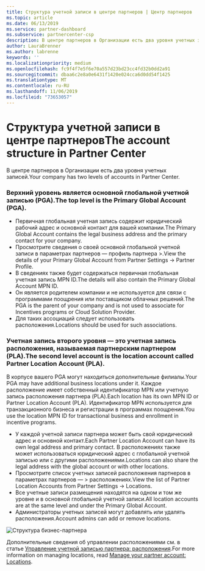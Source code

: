 ```yaml
---
title: Структура учетной записи в центре партнеров | Центр партнеров
ms.topic: article
ms.date: 06/13/2019
ms.service: partner-dashboard
ms.subservice: partnercenter-csp
description: В центре партнеров в Организации есть два уровня учетных записей.
author: LauraBrenner
ms.author: labrenne
keywords: ''
ms.localizationpriority: medium
ms.openlocfilehash: fc9f4f7e5f6e70a557d23bd23cc4fd32b0dd2a91
ms.sourcegitcommit: dbaa6c2e8a0e6431f1420e024cca6d0dd54f1425
ms.translationtype: MT
ms.contentlocale: ru-RU
ms.lasthandoff: 11/06/2019
ms.locfileid: "73653057"
---
```

# <a name="the-account-structure-in-partner-center"></a><span data-ttu-id="8ea7e-103">Структура учетной записи в центре партнеров</span><span class="sxs-lookup"><span data-stu-id="8ea7e-103">The account structure in Partner Center</span></span>

<span data-ttu-id="8ea7e-104">В центре партнеров в Организации есть два уровня учетных записей.</span><span class="sxs-lookup"><span data-stu-id="8ea7e-104">Your company has two levels of accounts in Partner Center.</span></span> 

### <a name="the-top-level-is-the-primary-global-account-pga"></a><span data-ttu-id="8ea7e-105">Верхний уровень является основной глобальной учетной записью (PGA).</span><span class="sxs-lookup"><span data-stu-id="8ea7e-105">The top level is the Primary Global Account (PGA).</span></span>

- <span data-ttu-id="8ea7e-106">Первичная глобальная учетная запись содержит юридический рабочий адрес и основной контакт для вашей компании.</span><span class="sxs-lookup"><span data-stu-id="8ea7e-106">The Primary Global Account contains the legal business address and the primary contact for your company.</span></span> 
- <span data-ttu-id="8ea7e-107">Просмотрите сведения о своей основной глобальной учетной записи в параметрах партнеров — профиль партнера >.</span><span class="sxs-lookup"><span data-stu-id="8ea7e-107">View the details of your Primary Global Account from Partner Settings -> Partner Profile.</span></span>
- <span data-ttu-id="8ea7e-108">В сведениях также будет содержаться первичная глобальная учетная запись MPN ID.</span><span class="sxs-lookup"><span data-stu-id="8ea7e-108">The details will also contain the Primary Global Account MPN ID.</span></span> 
- <span data-ttu-id="8ea7e-109">Он является родителем компании и не используется для связи с программами поощрения или поставщиком облачных решений.</span><span class="sxs-lookup"><span data-stu-id="8ea7e-109">The PGA is the parent of your company and is not used to associate for Incentives programs or Cloud Solution Provider.</span></span> 
- <span data-ttu-id="8ea7e-110">Для таких ассоциаций следует использовать расположения.</span><span class="sxs-lookup"><span data-stu-id="8ea7e-110">Locations should be used for such associations.</span></span>

### <a name="the-second-level-account-is-the-location-account-called-partner-location-account-pla"></a><span data-ttu-id="8ea7e-111">Учетная запись второго уровня — это учетная запись расположения, называемая партнерским партнером (PLA).</span><span class="sxs-lookup"><span data-stu-id="8ea7e-111">The second level account is the location account called Partner Location Account (PLA).</span></span>

<span data-ttu-id="8ea7e-112">В корпусе вашего PGA могут находиться дополнительные филиалы.</span><span class="sxs-lookup"><span data-stu-id="8ea7e-112">Your PGA may have additional business locations under it.</span></span> <span data-ttu-id="8ea7e-113">Каждое расположение имеет собственный идентификатор MPN или учетную запись расположения партнера (PLA).</span><span class="sxs-lookup"><span data-stu-id="8ea7e-113">Each location has its own MPN ID or Partner Location Account (PLA).</span></span> <span data-ttu-id="8ea7e-114">Идентификатор MPN используется для транзакционного бизнеса и регистрации в программах поощрения.</span><span class="sxs-lookup"><span data-stu-id="8ea7e-114">You use the location MPN ID for transactional business and enrollment in incentive programs.</span></span>

- <span data-ttu-id="8ea7e-115">У каждой учетной записи партнера может быть свой юридический адрес и основной контакт.</span><span class="sxs-lookup"><span data-stu-id="8ea7e-115">Each Partner Location Account can have its own legal address and primary contact.</span></span> <span data-ttu-id="8ea7e-116">В расположениях также может использоваться юридический адрес с глобальной учетной записью или с другими расположениями.</span><span class="sxs-lookup"><span data-stu-id="8ea7e-116">Locations can also share the legal address with the global account or with other locations.</span></span>
- <span data-ttu-id="8ea7e-117">Просмотрите список учетных записей расположения партнеров в параметрах партнеров — > расположениях.</span><span class="sxs-lookup"><span data-stu-id="8ea7e-117">View the list of Partner Location Accounts from Partner Settings -> Locations.</span></span>
- <span data-ttu-id="8ea7e-118">Все учетные записи размещения находятся на одном и том же уровне и в основной глобальной учетной записи.</span><span class="sxs-lookup"><span data-stu-id="8ea7e-118">All location accounts are at the same level and under the Primary Global Account.</span></span>
- <span data-ttu-id="8ea7e-119">Администраторы учетных записей могут добавлять или удалять расположения.</span><span class="sxs-lookup"><span data-stu-id="8ea7e-119">Account admins can add or remove locations.</span></span>

![Структура бизнес-партнера](images/accountstructure.png)

<span data-ttu-id="8ea7e-121">Дополнительные сведения об управлении расположениями см. в статье [Управление учетной записью партнера: расположения](manage-locations.md).</span><span class="sxs-lookup"><span data-stu-id="8ea7e-121">For more information on managing locations, read [Manage your partner account: Locations](manage-locations.md).</span></span> 




















